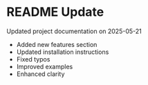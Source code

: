 # README Update

Updated project documentation on 2025-05-21

- Added new features section
- Updated installation instructions
- Fixed typos
- Improved examples
- Enhanced clarity